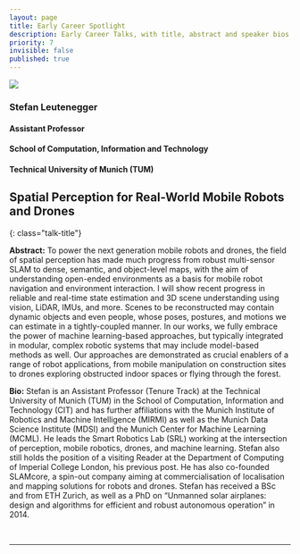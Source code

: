 ```yaml
---
layout: page
title: Early Career Spotlight
description: Early Career Talks, with title, abstract and speaker bios.
priority: 7
invisible: false
published: true
---
```



<div id="ec1" class="talk">
  <div class="talk-profile">
    <img src="{{site.baseurl}}/images/ec_spotlight_2.jpg"/>
  </div>
  <div class="talk-speaker">
    <h3>Stefan Leutenegger</h3>
    <h4>Assistant Professor</h4>
    <h4>School of Computation, Information and Technology </h4>
    <h4>Technical University of Munich (TUM) </h4>
  </div>
</div>

## Spatial Perception for Real-World Mobile Robots and Drones
{: class="talk-title"}

**Abstract:** To power the next generation mobile robots and drones, the field of spatial perception has made much progress from robust multi-sensor SLAM to dense, semantic, and object-level maps, with the aim of understanding open-ended environments as a basis for mobile robot navigation and environment interaction. I will show recent progress in reliable and real-time state estimation and 3D scene understanding using vision, LiDAR, IMUs, and more. Scenes to be reconstructed may contain dynamic objects and even people, whose poses, postures, and motions we can estimate in a tightly-coupled manner. In our works, we fully embrace the power of machine learning-based approaches, but typically integrated in modular, complex robotic systems that may include model-based methods as well. Our approaches are demonstrated as crucial enablers of a range of robot applications, from mobile manipulation on construction sites to drones exploring obstructed indoor spaces or flying through the forest.

**Bio:** Stefan is an Assistant Professor (Tenure Track) at the Technical University of Munich (TUM) in the School of Computation, Information and Technology (CIT) and has further affiliations with the Munich Institute of Robotics and Machine Intelligence (MIRMI) as well as the Munich Data Science Institute (MDSI) and the Munich Center for Machine Learning (MCML). He leads the Smart Robotics Lab (SRL) working at the intersection of perception, mobile robotics, drones, and machine learning. Stefan also still holds the position of a visiting Reader at the Department of Computing of Imperial College London, his previous post. He has also co-founded SLAMcore, a spin-out company aiming at commercialisation of localisation and mapping solutions for robots and drones. Stefan has received a BSc and from ETH Zurich, as well as a PhD on “Unmanned solar airplanes: design and algorithms for efficient and robust autonomous operation” in 2014.

<br/>
<hr>
<br/>

<!-- 
<div id="ec2" class="talk">
  <div class="talk-profile">
    <img src="{{site.baseurl}}/images/ec_spotlight_1.jpg"/>
  </div>
  <div class="talk-speaker">
    <h3>Michael Posa</h3>
    <h4>Assistant Professor</h4>
    <h4>Mechanical Engineering and Applied Mechanics</h4>
    <h4>University of Pennsylvania</h4>
  </div>
</div>

## The Structure of Touch: Low-Data Learning and Control
{: class="talk-title"}

**Abstract:** Machine learning has shown incredible promise in robotics, with some notable recent demonstrations in manipulation and sim-to-real transfer. These results, however, require either simulating an accurate model or a large amount of data. For robots to deploy to our homes and workplaces, they will inevitably encounter new objects, tasks, and environments. How will they adapt to this novelty, given only few minutes to gather information and accomplish some complex task? I will first argue that the hybrid or contact-driven aspects of manipulation clashes with the inductive biases inherent in standard learning methods, driving the current need for large data. I will then show how contact-inspired implicit learning, embedding convex optimization, can reshape the loss landscape and enable more accurate training, better generalization, and ultimately data efficiency. Finally, I will present our latest results on how these learned models can be deployed via real-time multi-contact MPC for robotic manipulation.

**Bio:** Michael Posa is an Assistant Professor in Mechanical Engineering and Applied Mechanics at the University of Pennsylvania. He leads the Dynamic Autonomy and Intelligent Robotics (DAIR) lab, a group within the Penn GRASP laboratory.  His group focuses on developing computationally tractable algorithms to enable robots to operate both dynamically and safely as they interact with their environments. Michael received his Ph.D. in Electrical Engineering and Computer Science from MIT in 2017, where, among his other research, he spent time on the MIT DARPA Robotics Challenge team. He received his B.S. in Mechanical Engineering from Stanford University in 2007. Before his doctoral studies, he worked as an engineer at Vecna Robotics. He has received the Best Paper award at HSCC and been finalist awards at TRO, ICRA, and IEEE Humanoids. He received the NSF CAREER Award in 2023, a Google Faculty Research Award in 2019, and the Young Faculty Researcher Award from the Toyota Research Institute in 2021.
-->
